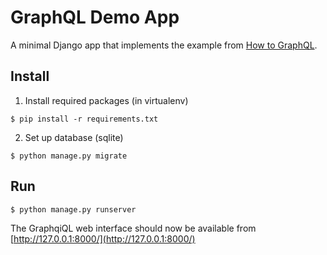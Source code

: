 # GraphQL Demo App

A minimal Django app that implements the example from [How to GraphQL](https://www.howtographql.com/basics/2-core-concepts/).

## Install

1. Install required packages (in virtualenv)
```
$ pip install -r requirements.txt
```

2. Set up database (sqlite)
```
$ python manage.py migrate
```

## Run
```
$ python manage.py runserver
```

The GraphqiQL web interface should now be available from [http://127.0.0.1:8000/](http://127.0.0.1:8000/)
